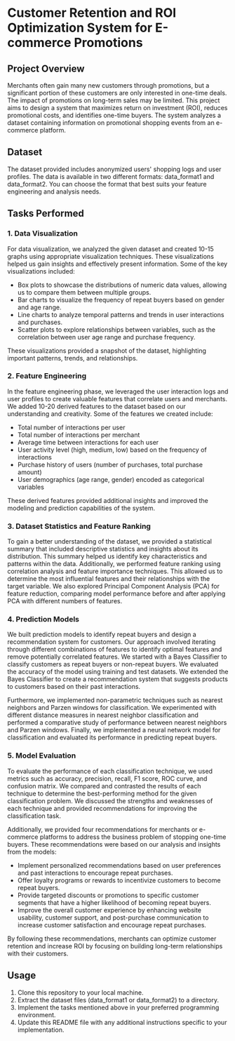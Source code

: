 # Customer Retention and ROI Optimization System for E-commerce Promotions

## Project Overview
Merchants often gain many new customers through promotions, but a significant portion of these customers are only interested in one-time deals. The impact of promotions on long-term sales may be limited. This project aims to design a system that maximizes return on investment (ROI), reduces promotional costs, and identifies one-time buyers. The system analyzes a dataset containing information on promotional shopping events from an e-commerce platform.

## Dataset
The dataset provided includes anonymized users' shopping logs and user profiles. The data is available in two different formats: data_format1 and data_format2. You can choose the format that best suits your feature engineering and analysis needs.

## Tasks Performed

### 1. Data Visualization
For data visualization, we analyzed the given dataset and created 10-15 graphs using appropriate visualization techniques. These visualizations helped us gain insights and effectively present information. Some of the key visualizations included:

- Box plots to showcase the distributions of numeric data values, allowing us to compare them between multiple groups.
- Bar charts to visualize the frequency of repeat buyers based on gender and age range.
- Line charts to analyze temporal patterns and trends in user interactions and purchases.
- Scatter plots to explore relationships between variables, such as the correlation between user age range and purchase frequency.

These visualizations provided a snapshot of the dataset, highlighting important patterns, trends, and relationships.

### 2. Feature Engineering
In the feature engineering phase, we leveraged the user interaction logs and user profiles to create valuable features that correlate users and merchants. We added 10-20 derived features to the dataset based on our understanding and creativity. Some of the features we created include:

- Total number of interactions per user
- Total number of interactions per merchant
- Average time between interactions for each user
- User activity level (high, medium, low) based on the frequency of interactions
- Purchase history of users (number of purchases, total purchase amount)
- User demographics (age range, gender) encoded as categorical variables

These derived features provided additional insights and improved the modeling and prediction capabilities of the system.

### 3. Dataset Statistics and Feature Ranking
To gain a better understanding of the dataset, we provided a statistical summary that included descriptive statistics and insights about its distribution. This summary helped us identify key characteristics and patterns within the data. Additionally, we performed feature ranking using correlation analysis and feature importance techniques. This allowed us to determine the most influential features and their relationships with the target variable. We also explored Principal Component Analysis (PCA) for feature reduction, comparing model performance before and after applying PCA with different numbers of features.

### 4. Prediction Models
We built prediction models to identify repeat buyers and design a recommendation system for customers. Our approach involved iterating through different combinations of features to identify optimal features and remove potentially correlated features. We started with a Bayes Classifier to classify customers as repeat buyers or non-repeat buyers. We evaluated the accuracy of the model using training and test datasets. We extended the Bayes Classifier to create a recommendation system that suggests products to customers based on their past interactions.

Furthermore, we implemented non-parametric techniques such as nearest neighbors and Parzen windows for classification. We experimented with different distance measures in nearest neighbor classification and performed a comparative study of performance between nearest neighbors and Parzen windows. Finally, we implemented a neural network model for classification and evaluated its performance in predicting repeat buyers.

### 5. Model Evaluation
To evaluate the performance of each classification technique, we used metrics such as accuracy, precision, recall, F1 score, ROC curve, and confusion matrix. We compared and contrasted the results of each technique to determine the best-performing method for the given classification problem. We discussed the strengths and weaknesses of each technique and provided recommendations for improving the classification task.

Additionally, we provided four recommendations for merchants or e-commerce platforms to address the business problem of stopping one-time buyers. These recommendations were based on our analysis and insights from the models:

- Implement personalized recommendations based on user preferences and past interactions to encourage repeat purchases.
- Offer loyalty programs or rewards to incentivize customers to become repeat buyers.
- Provide targeted discounts or promotions to specific customer segments that have a higher likelihood of becoming repeat buyers.
- Improve the overall customer experience by enhancing website usability, customer support, and post-purchase communication to increase customer satisfaction and encourage repeat purchases.

By following these recommendations, merchants can optimize customer retention and increase ROI by focusing on building long-term relationships with their customers.

## Usage
1. Clone this repository to your local machine.
2. Extract the dataset files (data_format1 or data_format2) to a directory.
3. Implement the tasks mentioned above in your preferred programming environment.
4. Update this README file with any additional instructions specific to your implementation.


